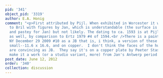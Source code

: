 ```yaml
---
pid: '341'
object_pid: '3319'
author: E.A. Honig
comment: "<p>First attributed by Pijl. When exhibited in Worcester it was attributed
  to Bril with figures by Jan, which is understandable (the surface is a little hard
  and pastey for Jan) but not likely. The dating to ca. 1593 is at Pijl's suggestion
  as well, by comparison to Ertz 1979 #4 of 1594.<br />There is a painting sold Sotheby's
  NY December 29 2009 #10 as a JB that is, i think, a version of these but very very
  small--11.6 x 16.6, and on copper.  I don't think the faces of the hunters here
  are convincing as JB.  They say it's on a copper plate by Peeter Stas which would
  make it a work (or a studio variant, more) from Jan's Antwerp period.</p>"
post_date: June 12, 2012
order: '340'
collection: discussion
---
```

